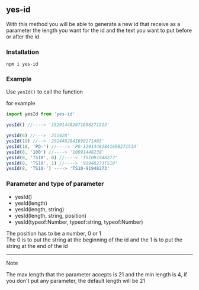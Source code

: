 
## yes-id

With this method you will be able to generate a new id that receive as a parameter the length you want for the id and the text
you want to put before or after the id 

### Installation

`npm i yes-id`

### Example
Use `yesId()` to call the function <br/>

for example 

```javascript
import yesId from 'yes-id'

yesId() //----> '152914482871698271513'

yesId(6) //---> '251428'
yesId(19) //--> '2914482841698271485'
yesId(18, 'PO-') //----> 'PO-12914482841698271514'
yesId(8, '100') //----> '10091448238'
yesId(8, 'TS10', 0) //----> 'TS1091948273'
yesId(8, 'TS10', 1) //----> '91948273TS10'
yesId(8, 'TS10-') ----> 'TS10-91948273'
```

### Parameter and type of parameter

- yesId()
- yesId(length)
- yesId(length, string)
- yesId(length, string, position)
- yesId(typeof:Number, typeof:string, typeof:Number)

The position has to be a number, 0 or 1 <br/>
The 0 is to put the string at the beginning of the id and the 1 is to put the string at the end of the id



----------------------------------------------------------------------------------------------------------------
> [!NOTE]
> The max length that the parameter accepts is 21 and the min length is 4, if you don't put any parameter, the default length will be 21
